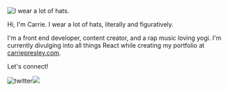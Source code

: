 ![I wear a lot of hats.](https://res.cloudinary.com/carriepresley/image/upload/v1600544509/carriepresley/git4_iifgzv.jpg)


Hi, I'm Carrie. I wear a lot of hats, literally and figuratively. 

I'm a front end developer, content creator, and a rap music loving yogi. I'm currently divulging into all things React while creating my portfolio at [carriepresley.com](https://carriepresley.com).

Let's connect!

![twitter](https://res.cloudinary.com/carriepresley/image/upload/v1600549205/carriepresley/twitter_agq5wb.png)![](https://twitter.com/carriepresley15)





